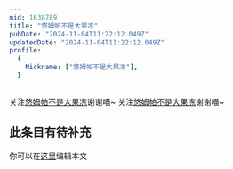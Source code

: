 ```yaml
---
mid: 1638789
title: "悠姆帕不是大果冻"
pubDate: "2024-11-04T11:22:12.049Z"
updatedDate: "2024-11-04T11:22:12.049Z"
profile:
  {
    Nickname: ["悠姆帕不是大果冻"],
  }
---
```


关注[悠姆帕不是大果冻](https://space.bilibili.com/1638789)谢谢喵~ 关注[悠姆帕不是大果冻](https://space.bilibili.com/1638789)谢谢喵~

## 此条目有待补充
你可以在[这里](https://github.com/Yuhanawa/VTuber.ICU-Content/edit/master/v/悠姆帕不是大果冻/index.md)编辑本文
